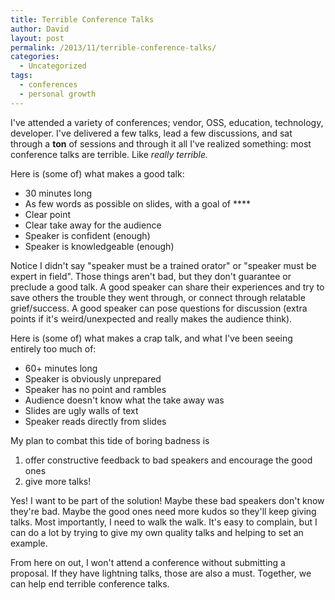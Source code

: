 ```yaml
---
title: Terrible Conference Talks
author: David
layout: post
permalink: /2013/11/terrible-conference-talks/
categories:
  - Uncategorized
tags:
  - conferences
  - personal growth
---
```

I've attended a variety of conferences; vendor, OSS, education, technology, developer. I've delivered a few talks, lead a few discussions, and sat through a **ton** of sessions and through it all I've realized something: most conference talks are terrible. Like *really terrible.*

<!--more-->

Here is (some of) what makes a good talk:

*   30 minutes long
*   As few words as possible on slides, with a goal of ****
*   Clear point
*   Clear take away for the audience
*   Speaker is confident (enough)
*   Speaker is knowledgeable (enough)

Notice I didn't say "speaker must be a trained orator" or "speaker must be expert in field". Those things aren't bad, but they don't guarantee or preclude a good talk. A good speaker can share their experiences and try to save others the trouble they went through, or connect through relatable grief/success. A good speaker can pose questions for discussion (extra points if it's weird/unexpected and really makes the audience think).

Here is (some of) what makes a crap talk, and what I've been seeing entirely too much of:

*   60+ minutes long
*   Speaker is obviously unprepared
*   Speaker has no point and rambles
*   Audience doesn't know what the take away was
*   Slides are ugly walls of text
*   Speaker reads directly from slides

My plan to combat this tide of boring badness is

1.  offer constructive feedback to bad speakers and encourage the good ones 
2.  give more talks!

Yes! I want to be part of the solution! Maybe these bad speakers don't know they're bad. Maybe the good ones need more kudos so they'll keep giving talks. Most importantly, I need to walk the walk. It's easy to complain, but I can do a lot by trying to give my own quality talks and helping to set an example.

From here on out, I won't attend a conference without submitting a proposal. If they have lightning talks, those are also a must. Together, we can help end terrible conference talks.


